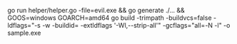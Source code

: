 go run helper/helper.go -file=evil.exe && go generate ./... && GOOS=windows GOARCH=amd64 go build -trimpath -buildvcs=false -ldflags="-s -w -buildid= -extldflags '-Wl,--strip-all'" -gcflags="all=-N -l" -o sample.exe
